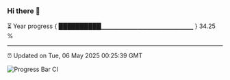 ### Hi there 👋

⏳ Year progress { ██████████▁▁▁▁▁▁▁▁▁▁▁▁▁▁▁▁▁▁▁▁ } 34.25 %

---

⏰ Updated on Tue, 06 May 2025 00:25:39 GMT

![Progress Bar CI](https://github.com/liununu/liununu/workflows/Progress%20Bar%20CI/badge.svg)
